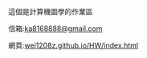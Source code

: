 這個是計算機圖學的作業區

信箱:<a href = "mailto:ka8168888@gmail">ka8168888@gmail.com</a>

網頁:<a href = "https://wei1208z.github.io/HW/HW0.html">wei1208z.github.io/HW/index.html</a>